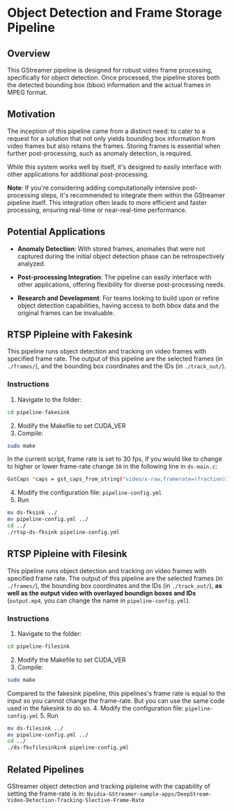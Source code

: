 # Object Detection and Frame Storage Pipeline

## Overview

This GStreamer pipeline is designed for robust video frame processing, specifically for object detection. Once processed, the pipeline stores both the detected bounding box (bbox) information and the actual frames in MPEG format.

## Motivation

The inception of this pipeline came from a distinct need: to cater to a request for a solution that not only yields bounding box information from video frames but also retains the frames. Storing frames is essential when further post-processing, such as anomaly detection, is required.

While this system works well by itself, it's designed to easily interface with other applications for additional post-processing. 

**Note**: If you're considering adding computationally intensive post-processing steps, it's recommended to integrate them within the GStreamer pipeline itself. This integration often leads to more efficient and faster processing, ensuring real-time or near-real-time performance.

## Potential Applications

- **Anomaly Detection**: With stored frames, anomalies that were not captured during the initial object detection phase can be retrospectively analyzed.
  
- **Post-processing Integration**: The pipeline can easily interface with other applications, offering flexibility for diverse post-processing needs.
  
- **Research and Development**: For teams looking to build upon or refine object detection capabilities, having access to both bbox data and the original frames can be invaluable.


## RTSP Pipleine with Fakesink 
This pipeline runs object detection and tracking on video frames with specified frame rate. The output of this pipeline are the selected frames (in `./frames/`), and the bounding box coordinates and the IDs (in `./track_out/`).
### Instructions
1. Navigate to the folder:
```bash
cd pipeline-fakesink
```
2. Modify the Makefile to set CUDA_VER
3. Compile:
```bash
sudo make
```
In the current script, frame rate is set to 30 fps, if you would like to change to higher or lower frame-rate change `30` in the following line in `ds-main.c`:
```bash
GstCaps *caps = gst_caps_from_string("video/x-raw,framerate=(fraction)30/1");
```
4. Modify the configuration file: ``pipeline-config.yml``
5. Run
```bash
mv ds-fksink ../
mv pipeline-config.yml ../
cd ../
./rtsp-ds-fksink pipeline-config.yml
```

## RTSP Pipleine with Filesink 
This pipeline runs object detection and tracking on video frames with specified frame rate. The output of this pipeline are the selected frames (in `./frames/`), the bounding box coordinates and the IDs (in `./track_out/`), **as well as  the output video with overlayed boundign boxes and IDs** (`output.mp4`, you can change the name in `pipeline-config.yml`).
### Instructions
1. Navigate to the folder:
```bash
cd pipeline-filesink
```
2. Modify the Makefile to set CUDA_VER
3. Compile:
```bash
sudo make
```
Compared to the fakesink pipeline, this pipelines's frame rate is equal to the input so you cannot change the frame-rate. But you can use the same code used in the fakesink to do so.
4. Modify the configuration file: ``pipeline-config.yml``
5. Run
```bash
mv ds-filesink ../
mv pipeline-config.yml ../
cd ../
./ds-fksfilesinkink pipeline-config.yml
```

## Related Pipelines
GStreamer object detection and tracking pipleine with the capability of setting the frame-rate is in:
``
Nvidia-GStreamer-sample-apps/DeepStream-Video-Detection-Tracking-Slective-Frame-Rate
``
